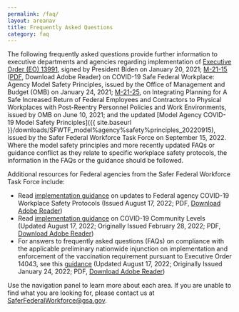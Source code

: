 ```yaml
---
permalink: /faq/
layout: areanav
title: Frequently Asked Questions
category: faq
---
```


The following frequently asked questions provide further information to executive departments and agencies regarding implementation of [Executive Order (EO) 13991](https://www.federalregister.gov/documents/2021/01/25/2021-01766/protecting-the-federal-workforce-and-requiring-mask-wearing), signed by President Biden on January 20, 2021; [M-21-15](https://www.whitehouse.gov/wp-content/uploads/2021/01/M-21-15.pdf) ([PDF](https://get2.adobe.com/reader), Download Adobe Reader) on COVID-19 Safe Federal Workplace: Agency Model Safety Principles, issued by the Office of Management and Budget (OMB) on January 24, 2021; [M-21-25](https://www.whitehouse.gov/wp-content/uploads/2021/06/M-21-25.pdf), on Integrating Planning for A Safe Increased Return of Federal Employees and Contractors to Physical Workplaces with Post-Reentry Personnel Policies and Work Environments, issued by OMB on June 10, 2021; and the updated [Model Agency COVID-19 Model Safety Principles]({{ site.baseurl }}/downloads/SFWTF_model%agency%safety%principles_20220915), issued by the Safer Federal Workforce Task Force on September 15, 2022. Where the model safety principles and more recently updated FAQs or guidance conflict as they relate to specific workplace safety protocols, the information in the FAQs or the guidance should be followed.

Additional resources for Federal agencies from the Safer Federal Workforce Task Force include:
- Read <a href="{{site.baseurl}}/downloads/Initial Implementation Guidance_CDC Streamline_20220817.pdf" target="_blank" rel="noopener"> implementation guidance</a> on updates to Federal agency COVID-19 Workplace Safety Protocols (Issued August 17, 2022; PDF, <a href="https://get2.adobe.com/reader/" target="_blank" rel="noopener">Download Adobe Reader</a>)
- Read <a href="{{site.baseurl}}/downloads/COVID-19 Community Levels_Guidance for Federal Agencies_20220817.pdf" target="_blank" rel="noopener">implementation guidance</a> on COVID-19 Community Levels (Updated August 17, 2022; Originally Issued February 28, 2022; PDF, <a href="https://get2.adobe.com/reader/" target="_blank" rel="noopener">Download Adobe Reader</a>)
- For answers to frequently asked questions (FAQs) on compliance with the applicable preliminary nationwide injunction on implementation and enforcement of the vaccination requirement pursuant to Executive Order 14043, see this <a href="{{site.baseurl}}/downloads/Updated FAQs_compliance_injunction_EO 14043_20220817.pdf" target="_blank" rel="noopener">guidance</a> (Updated August 17, 2022; Originally Issued January 24, 2022; PDF, <a href="https://get2.adobe.com/reader/" target="_blank" rel="noopener">Download Adobe Reader</a>)


Use the navigation panel to learn more about each area.  If you are unable to find what you are looking for, please contact us at [SaferFederalWorkforce@gsa.gov](mailto:saferfederalworkforce@gsa.gov).
